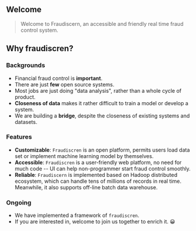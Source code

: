 ## Welcome

> Welcome to Fraudiscern, an accessible and friendly real time fraud control system.

## Why fraudiscren?

### Backgrounds

- Financial fraud control is **important**.
- There are just **few** open source systems.
- Most jobs are just doing "data analysis", rather than a whole cycle of product.
- **Closeness of data** makes it rather difficult to train a model or develop a system.
- We are building a **bridge**, despite the closeness of existing systems and datasets.

### Features

- **Customizable**: `Fraudiscren` is an open platform, permits users load data set or implement machine learning model
  by themselves.
- **Accessible**: `Fraudiscren` is a user-friendly web platform, no need for much code -- UI can help non-programmer start
  fraud control smoothly.
- **Reliable**: `Fraudiscern` is implemented based on Hadoop distributed ecosystem, which can handle tens of millions of
  records in real time. Meanwhile, it also supports off-line batch data warehouse.

### Ongoing

- We have implemented a framework of `fraudiscren`.
- If you are interested in, welcome to join us together to enrich it. 😀